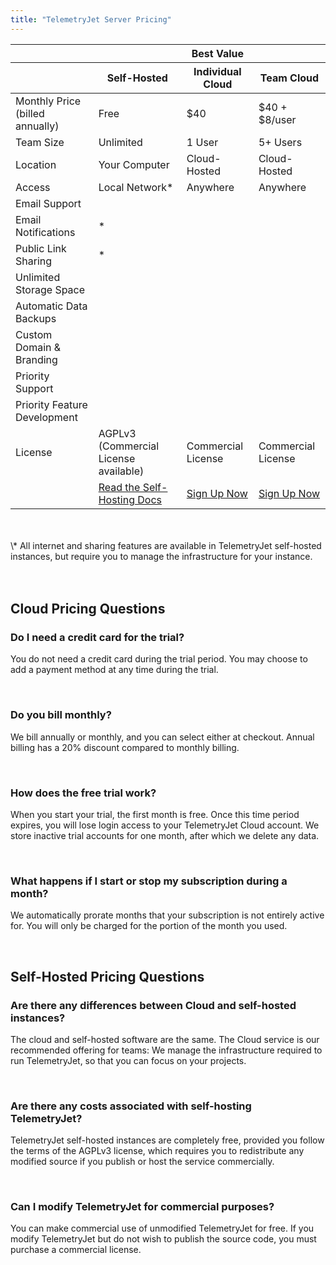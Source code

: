 ```yaml
---
title: "TelemetryJet Server Pricing"
---
```


<table class="pricingTable">
<thead>
<tr>
<th class="pricingTableCellNoBg"></th>
<th class="pricingTableCellNoBg"></th>
<th class="pricingTableCellNoBg pricingTableRecommendedCell bp3-dark"><span class="bp3-icon bp3-icon-clean"></span> Best Value</th>
<th class="pricingTableCellNoBg"></th>
</tr>
<tr>
<th class="pricingTableCellNoBg pricingTableTopCell"></th>
<th class="pricingTableCell pricingTableTopLeftCell">Self-Hosted</th>
<th class="pricingTableCell pricingTableTopCell pricingTableRecommendedItem">Individual Cloud</th>
<th class="pricingTableCell pricingTableTopRightCell">Team Cloud</th>
</tr>
</thead>
<tbody>
<tr>
<td class="pricingTableCellDark">Monthly Price<br/> (billed annually)</td>
<td class="pricingTableCell pricingTablePriceCell">Free</td>
<td class="pricingTableCell pricingTablePriceCell pricingTableRecommendedItem">$40</td>
<td class="pricingTableCell pricingTablePriceCell">$40 + $8/user</td>
</tr>
<tr>
<td class="pricingTableCellDark">Team Size</td>
<td class="pricingTableCell">Unlimited</td>
<td class="pricingTableCell pricingTableRecommendedItem">1 User</td>
<td class="pricingTableCell">5+ Users</td>
</tr>
<tr>
<td class="pricingTableCellDark">Location</td>
<td class="pricingTableCell">Your Computer</td>
<td class="pricingTableCell pricingTableRecommendedItem">Cloud-Hosted</td>
<td class="pricingTableCell">Cloud-Hosted</td>
</tr>
<tr>
<td class="pricingTableCellDark">Access</td>
<td class="pricingTableCell">Local Network*</td>
<td class="pricingTableCell pricingTableRecommendedItem">Anywhere</td>
<td class="pricingTableCell">Anywhere</td>
</tr>
<tr>
<td class="pricingTableCellDark">Email Support</td>
<td class="pricingTableCell"><span class="bp3-icon bp3-icon-tick bp3-intent-success"></span></td>
<td class="pricingTableCell pricingTableRecommendedItem bp3-dark"><span class="bp3-icon bp3-icon-tick bp3-intent-success"></span></td>
<td class="pricingTableCell"><span class="bp3-icon bp3-icon-tick bp3-intent-success"></span></td>
</tr>
<tr>
<td class="pricingTableCellDark">Email Notifications</td>
<td class="pricingTableCell">*</td>
<td class="pricingTableCell pricingTableRecommendedItem bp3-dark"><span class="bp3-icon bp3-icon-tick bp3-intent-success"></span></td>
<td class="pricingTableCell"><span class="bp3-icon bp3-icon-tick bp3-intent-success"></span></td>
</tr>
<tr>
<td class="pricingTableCellDark">Public Link Sharing</td>
<td class="pricingTableCell">*</td>
<td class="pricingTableCell pricingTableRecommendedItem bp3-dark"><span class="bp3-icon bp3-icon-tick bp3-intent-success"></span></td>
<td class="pricingTableCell"><span class="bp3-icon bp3-icon-tick bp3-intent-success"></span></td>
</tr>
<tr>
<td class="pricingTableCellDark">Unlimited Storage Space</td>
<td class="pricingTableCell"></td>
<td class="pricingTableCell pricingTableRecommendedItem bp3-dark"><span class="bp3-icon bp3-icon-tick bp3-intent-success"></span></td>
<td class="pricingTableCell"><span class="bp3-icon bp3-icon-tick bp3-intent-success"></span></td>
</tr>
<tr>
<td class="pricingTableCellDark">Automatic Data Backups</td>
<td class="pricingTableCell"></td>
<td class="pricingTableCell pricingTableRecommendedItem bp3-dark"><span class="bp3-icon bp3-icon-tick bp3-intent-success"></span></td>
<td class="pricingTableCell"><span class="bp3-icon bp3-icon-tick bp3-intent-success"></span></td>
</tr>
<tr>
<td class="pricingTableCellDark">Custom Domain & Branding</td>
<td class="pricingTableCell"></td>
<td class="pricingTableCell pricingTableRecommendedItem bp3-dark"></td>
<td class="pricingTableCell"><span class="bp3-icon bp3-icon-tick bp3-intent-success"></span></td>
</tr>
<tr>
<td class="pricingTableCellDark">Priority Support</td>
<td class="pricingTableCell"></td>
<td class="pricingTableCell pricingTableRecommendedItem bp3-dark"></td>
<td class="pricingTableCell"><span class="bp3-icon bp3-icon-tick bp3-intent-success"></span></td>
</tr>
<tr>
<td class="pricingTableCellDark">Priority Feature Development</td>
<td class="pricingTableCell"></td>
<td class="pricingTableCell pricingTableRecommendedItem bp3-dark"></td>
<td class="pricingTableCell"><span class="bp3-icon bp3-icon-tick bp3-intent-success"></span></td>
</tr>
<tr>
<td class="pricingTableCellDark">License</td>
<td class="pricingTableCell">AGPLv3 (Commercial License available)</td>
<td class="pricingTableCell pricingTableRecommendedItem bp3-dark">Commercial License</td>
<td class="pricingTableCell">Commercial License</td>
</tr>
<tr>
<td class="pricingTableCellNoBg"></td>
<td class="pricingTableCell pricingTableBottomLeftCell"><a href="https://docs.telemetryjet.com/">Read the Self-Hosting Docs</a></td>
<td class="pricingTableCell pricingTableRecommendedItem"><a href="https://app.telemetryjet.com/account/register/">Sign Up Now</a></td>
<td class="pricingTableCell pricingTableBottomRightCell"><a href="https://app.telemetryjet.com/account/register/">Sign Up Now</a></td>
</tr>
</tbody>
</table>

<br />
<br />
\* All internet and sharing features are available in TelemetryJet self-hosted instances, but require you to manage the infrastructure for your instance.
<br />
<br />
<br />


## Cloud Pricing Questions

<div class="row">
    <div class="col-xs-12 col-md-6">
        <h3>Do I need a credit card for the trial?</h3>
    </div>
    <div class="col-xs-12 col-md-6">
        <p>You do not need a credit card during the trial period. You may choose to add a payment method at any time 
        during the trial.</p>
    </div>
</div><br />
<div class="row">
    <div class="col-xs-12 col-md-6">
        <h3>Do you bill monthly?</h3>
    </div>
    <div class="col-xs-12 col-md-6">
        <p>We bill annually or monthly, and you can select either at checkout. Annual billing has a 20% discount compared to monthly billing.</p>
    </div>
</div><br />
<div class="row">
    <div class="col-xs-12 col-md-6">
        <h3>How does the free trial work?</h3>
    </div>
    <div class="col-xs-12 col-md-6">
        <p>When you start your trial, the first month is free. Once this time period expires, you will lose login
        access to your TelemetryJet Cloud account. We store inactive trial accounts for one month, after which we delete any data.</p>
    </div>
</div><br />
<div class="row">
    <div class="col-xs-12 col-md-6">
        <h3>What happens if I start or stop my subscription during a month?</h3>
    </div>
    <div class="col-xs-12 col-md-6">
        <p>We automatically prorate months that your subscription is not entirely active for. You
        will only be charged for the portion of the month you used.</p>
    </div>
</div><br />

## Self-Hosted Pricing Questions

<div class="row">
    <div class="col-xs-12 col-md-6">
        <h3>Are there any differences between Cloud and self-hosted instances?</h3>
    </div>
    <div class="col-xs-12 col-md-6">
        <p>The cloud and self-hosted software are the same. The Cloud service is our recommended offering for teams: We manage the infrastructure required to run TelemetryJet, so that you can focus on your projects.
        </p>
    </div>
</div><br />
<div class="row">
    <div class="col-xs-12 col-md-6">
        <h3>Are there any costs associated with self-hosting TelemetryJet?</h3>
    </div>
    <div class="col-xs-12 col-md-6">
        <p>TelemetryJet self-hosted instances are completely free, provided you follow the terms 
        of the AGPLv3 license, which requires you to redistribute any modified source if you publish or host the service commercially.</p>
    </div>
</div><br />
<div class="row">
    <div class="col-xs-12 col-md-6">
        <h3>Can I modify TelemetryJet for commercial purposes?</h3>
    </div>
    <div class="col-xs-12 col-md-6">
        <p>You can make commercial use of unmodified TelemetryJet for free. If you modify TelemetryJet but do not wish to publish the source code, you must purchase a commercial license.</p>
    </div>
</div><br />